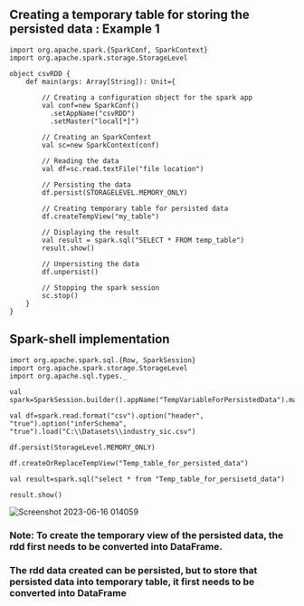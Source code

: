 ## Creating a temporary table for storing the persisted data : Example 1

```
import org.apache.spark.{SparkConf, SparkContext}
import org.apache.spark.storage.StorageLevel

object csvRDD {
    def main(args: Array[String]): Unit={
        
        // Creating a configuration object for the spark app
        val conf=new SparkConf()
          .setAppName("csvRDD")
          .setMaster("local[*]")
          
        // Creating an SparkContext 
        val sc=new SparkContext(conf)
        
        // Reading the data
        val df=sc.read.textFile("file location")
        
        // Persisting the data
        df.persist(STORAGELEVEL.MEMORY_ONLY)

        // Creating temporary table for persisted data
        df.createTempView("my_table")

        // Displaying the result
        val result = spark.sql("SELECT * FROM temp_table")
        result.show()

        // Unpersisting the data
        df.unpersist()

        // Stopping the spark session
        sc.stop()
    }
}
```

## Spark-shell implementation
```
imort org.apache.spark.sql.{Row, SparkSession}
import org.apache.spark.storage.StorageLevel
import org.apache.sql.types._
```
```
val spark=SparkSession.builder().appName("TempVariableForPersistedData").master("local[*]").getOrCreate()
```
```
val df=spark.read.format("csv").option("header", "true").option("inferSchema", "true").load("C:\\Datasets\\industry_sic.csv")
```
```
df.persist(StorageLevel.MEMORY_ONLY)
```
```
df.createOrReplaceTempView("Temp_table_for_persisted_data")
```
```
val result=spark.sql("select * from "Temp_table_for_persisetd_data")
```
```
result.show()
```
![Screenshot 2023-06-16 014059](https://github.com/Amarjit0511/DataOps_week_1/assets/54772122/840ca939-1581-4daa-950b-07caf728fe9a)

### Note: To create the temporary view of the persisted data, the rdd first needs to be converted into DataFrame. 
### The rdd data created can be persisted, but to store that persisted data into temporary table, it first needs to be converted into DataFrame


